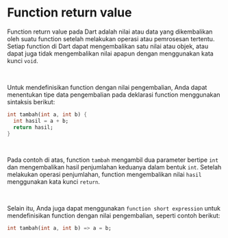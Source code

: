 # Function return value

Function return value pada Dart adalah nilai atau data yang dikembalikan oleh suatu function setelah melakukan operasi atau pemrosesan tertentu. Setiap function di Dart dapat mengembalikan satu nilai atau objek, atau dapat juga tidak mengembalikan nilai apapun dengan menggunakan kata kunci `void`.

</br>

Untuk mendefinisikan function dengan nilai pengembalian, Anda dapat menentukan tipe data pengembalian pada deklarasi function menggunakan sintaksis berikut:

```Dart
int tambah(int a, int b) {
  int hasil = a + b;
  return hasil;
}
```

</br>

Pada contoh di atas, function `tambah` mengambil dua parameter bertipe `int` dan mengembalikan hasil penjumlahan keduanya dalam bentuk `int`. Setelah melakukan operasi penjumlahan, function mengembalikan nilai `hasil` menggunakan kata kunci `return`.

</br>

Selain itu, Anda juga dapat menggunakan `function short expression` untuk mendefinisikan function dengan nilai pengembalian, seperti contoh berikut:

```Dart
int tambah(int a, int b) => a = b;
```